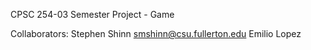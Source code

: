 CPSC 254-03 Semester Project - Game

Collaborators:
Stephen Shinn		smshinn@csu.fullerton.edu
Emilio Lopez		